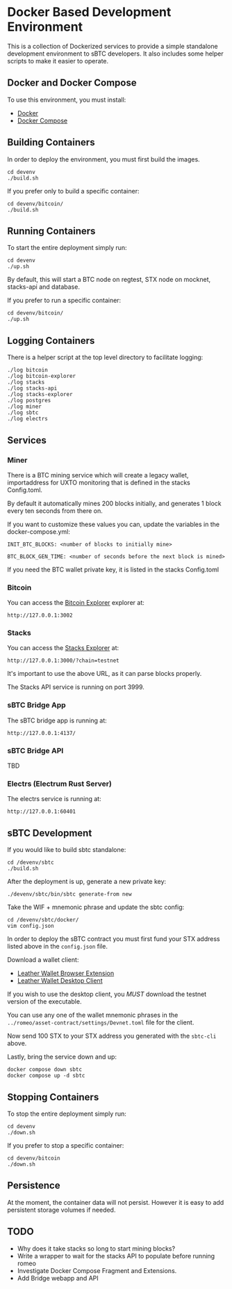 # Docker Based Development Environment

This is a collection of Dockerized services to provide a simple 
standalone development environment to sBTC developers. It also 
includes some helper scripts to make it easier to operate.

## Docker and Docker Compose

To use this environment, you must install:

- [Docker](https://docs.docker.com/engine/install/)
- [Docker Compose](https://docs.docker.com/compose/install/)

## Building Containers

In order to deploy the environment, you must first build the images.

```
cd devenv 
./build.sh
```

If you prefer only to build a specific container:

```
cd devenv/bitcoin/
./build.sh
```

## Running Containers

To start the entire deployment simply run:

```
cd devenv
./up.sh
```

By default, this will start a BTC node on regtest, 
STX node on mocknet, stacks-api and database.

If you prefer to run a specific container:

```
cd devenv/bitcoin/
./up.sh
```

## Logging Containers

There is a helper script at the top level directory to facilitate logging:

```
./log bitcoin
./log bitcoin-explorer
./log stacks
./log stacks-api
./log stacks-explorer
./log postgres
./log miner
./log sbtc
./log electrs
```
## Services

### Miner
There is a BTC mining service which will create a legacy wallet, 
importaddress for UXTO monitoring that is defined in the stacks 
Config.toml.

By default it automatically mines 200 blocks initially, and 
generates 1 block every ten seconds from there on.

If you want to customize these values you can, update the 
variables in the docker-compose.yml:

```
INIT_BTC_BLOCKS: <number of blocks to initially mine>
```
```
BTC_BLOCK_GEN_TIME: <number of seconds before the next block is mined>
```
If you need the BTC wallet private key, it is listed in the stacks Config.toml

### Bitcoin
You can access the [Bitcoin Explorer](https://github.com/janoside/btc-rpc-explorer)
explorer at:

```
http://127.0.0.1:3002
```

### Stacks
You can access the [Stacks Explorer](https://github.com/hirosystems/explorer)
at:

```
http://127.0.0.1:3000/?chain=testnet
```
It's important to use the above URL, as it can parse blocks properly.

The Stacks API service is running on port 3999.

### sBTC Bridge App
The sBTC bridge app is running at:

```
http://127.0.0.1:4137/
```
### sBTC Bridge API
TBD

### Electrs (Electrum Rust Server)
The electrs service is running at:

```
http://127.0.0.1:60401
```

## sBTC Development
If you would like to build sbtc standalone:

```
cd /devenv/sbtc
./build.sh
```

After the deployment is up, generate a new private key:

```
./devenv/sbtc/bin/sbtc generate-from new
```

Take the WIF + mnemonic phrase and update the sbtc config:

```
cd /devenv/sbtc/docker/
vim config.json
```
In order to deploy the sBTC contract you must first fund your STX address listed above in the `config.json` file.

Download a wallet client:

  - [Leather Wallet Browser Extension](https://leather.io/install-extension)
  - [Leather Wallet Desktop Client](https://github.com/leather-wallet/desktop/releases)

If you wish to use the desktop client, you *MUST* download the testnet version of the executable.

You can use any one of the wallet mnemonic phrases in the 
`../romeo/asset-contract/settings/Devnet.toml` file for the client.

Now send 100 STX to your STX address you generated with the `sbtc-cli` above.

Lastly, bring the service down and up:

```
docker compose down sbtc
docker compose up -d sbtc
```

## Stopping Containers

To stop the entire deployment simply run:

```
cd devenv
./down.sh
```

If you prefer to stop a specific container:

```
cd devenv/bitcoin
./down.sh
```

## Persistence 

At the moment, the container data will not persist. However it is 
easy to add persistent storage volumes if needed.

## TODO

- Why does it take stacks so long to start mining blocks?
- Write a wrapper to wait for the stacks API to 
  populate before running romeo
- Investigate Docker Compose Fragment and Extensions.
- Add Bridge webapp and API
